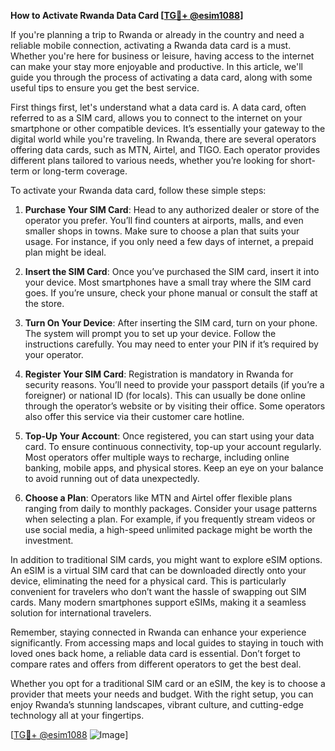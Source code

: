 **How to Activate Rwanda Data Card [[TG💪+ @esim1088](https://t.me/s/esim1088)]**

If you're planning a trip to Rwanda or already in the country and need a reliable mobile connection, activating a Rwanda data card is a must. Whether you're here for business or leisure, having access to the internet can make your stay more enjoyable and productive. In this article, we'll guide you through the process of activating a data card, along with some useful tips to ensure you get the best service.

First things first, let's understand what a data card is. A data card, often referred to as a SIM card, allows you to connect to the internet on your smartphone or other compatible devices. It’s essentially your gateway to the digital world while you're traveling. In Rwanda, there are several operators offering data cards, such as MTN, Airtel, and TIGO. Each operator provides different plans tailored to various needs, whether you’re looking for short-term or long-term coverage.

To activate your Rwanda data card, follow these simple steps:

1. **Purchase Your SIM Card**: Head to any authorized dealer or store of the operator you prefer. You’ll find counters at airports, malls, and even smaller shops in towns. Make sure to choose a plan that suits your usage. For instance, if you only need a few days of internet, a prepaid plan might be ideal.

2. **Insert the SIM Card**: Once you’ve purchased the SIM card, insert it into your device. Most smartphones have a small tray where the SIM card goes. If you’re unsure, check your phone manual or consult the staff at the store.

3. **Turn On Your Device**: After inserting the SIM card, turn on your phone. The system will prompt you to set up your device. Follow the instructions carefully. You may need to enter your PIN if it’s required by your operator.

4. **Register Your SIM Card**: Registration is mandatory in Rwanda for security reasons. You’ll need to provide your passport details (if you’re a foreigner) or national ID (for locals). This can usually be done online through the operator’s website or by visiting their office. Some operators also offer this service via their customer care hotline.

5. **Top-Up Your Account**: Once registered, you can start using your data card. To ensure continuous connectivity, top-up your account regularly. Most operators offer multiple ways to recharge, including online banking, mobile apps, and physical stores. Keep an eye on your balance to avoid running out of data unexpectedly.

6. **Choose a Plan**: Operators like MTN and Airtel offer flexible plans ranging from daily to monthly packages. Consider your usage patterns when selecting a plan. For example, if you frequently stream videos or use social media, a high-speed unlimited package might be worth the investment.

In addition to traditional SIM cards, you might want to explore eSIM options. An eSIM is a virtual SIM card that can be downloaded directly onto your device, eliminating the need for a physical card. This is particularly convenient for travelers who don’t want the hassle of swapping out SIM cards. Many modern smartphones support eSIMs, making it a seamless solution for international travelers.

Remember, staying connected in Rwanda can enhance your experience significantly. From accessing maps and local guides to staying in touch with loved ones back home, a reliable data card is essential. Don’t forget to compare rates and offers from different operators to get the best deal.

Whether you opt for a traditional SIM card or an eSIM, the key is to choose a provider that meets your needs and budget. With the right setup, you can enjoy Rwanda’s stunning landscapes, vibrant culture, and cutting-edge technology all at your fingertips.

[[TG💪+ @esim1088](https://t.me/s/esim1088) ![Image](https://i.postimg.cc/Y0z9fWf4/image.png)]